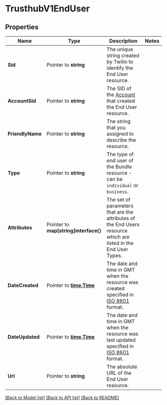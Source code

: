 # TrusthubV1EndUser

## Properties

Name | Type | Description | Notes
------------ | ------------- | ------------- | -------------
**Sid** | Pointer to **string** | The unique string created by Twilio to identify the End User resource. |
**AccountSid** | Pointer to **string** | The SID of the [Account](https://www.twilio.com/docs/iam/api/account) that created the End User resource. |
**FriendlyName** | Pointer to **string** | The string that you assigned to describe the resource. |
**Type** | Pointer to **string** | The type of end user of the Bundle resource - can be `individual` or `business`. |
**Attributes** | Pointer to **map[string]interface{}** | The set of parameters that are the attributes of the End Users resource which are listed in the End User Types. |
**DateCreated** | Pointer to [**time.Time**](time.Time.md) | The date and time in GMT when the resource was created specified in [ISO 8601](https://en.wikipedia.org/wiki/ISO_8601) format. |
**DateUpdated** | Pointer to [**time.Time**](time.Time.md) | The date and time in GMT when the resource was last updated specified in [ISO 8601](https://en.wikipedia.org/wiki/ISO_8601) format. |
**Url** | Pointer to **string** | The absolute URL of the End User resource. |

[[Back to Model list]](../README.md#documentation-for-models) [[Back to API list]](../README.md#documentation-for-api-endpoints) [[Back to README]](../README.md)


